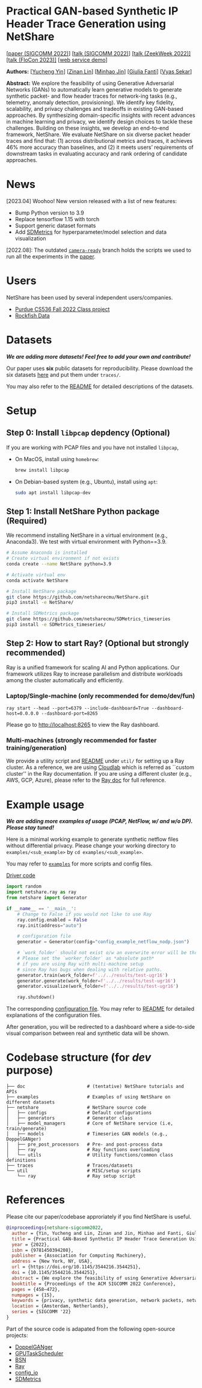# Practical GAN-based Synthetic IP Header Trace Generation using NetShare

[[paper (SIGCOMM 2022)](https://dl.acm.org/doi/abs/10.1145/3544216.3544251)]
[[talk (SIGCOMM 2022)](https://www.youtube.com/watch?v=mWnFIncjtWg)]
[[talk (ZeekWeek 2022)]](https://www.youtube.com/watch?v=MN_fa-FBOHg)
[[talk (FloCon 2023)]](https://resources.sei.cmu.edu/library/asset-view.cfm?assetid=890917)
[[web service demo](https://drive.google.com/file/d/1vPuneEb14A2w7fKyCJ41NAHzsvpLQP5H/view)]

**Authors:** 
[[Yucheng Yin](https://sniperyyc.com/)]
[[Zinan Lin](http://www.andrew.cmu.edu/user/zinanl/)]
[[Minhao Jin](https://www.linkedin.com/in/minhao-jin-1328b8164/)]
[[Giulia Fanti](https://www.andrew.cmu.edu/user/gfanti/)]
[[Vyas Sekar](https://users.ece.cmu.edu/~vsekar/)]

**Abstract:** We explore the feasibility of using Generative Adversarial Networks (GANs) to automatically learn generative models to generate synthetic packet- and flow header traces for network-ing tasks (e.g., telemetry, anomaly detection, provisioning). We identify key fidelity, scalability, and privacy challenges and tradeoffs in existing GAN-based approaches. By synthesizing domain-specific insights with recent advances in machine learning and privacy, we identify design choices to tackle these challenges. Building on these insights, we develop an end-to-end framework, NetShare. We evaluate NetShare on six diverse packet header traces and find that: (1) across distributional metrics and traces, it achieves 46% more accuracy than baselines, and (2) it meets users’ requirements of downstream tasks in evaluating accuracy and rank ordering of candidate approaches.

# News
[2023.04] Woohoo! New version released with a list of new features:
- Bump Python version to 3.9
- Replace tensorflow 1.15 with torch
- Support generic dataset formats
- Add [SDMetrics](https://github.com/netsharecmu/SDMetrics_timeseries/tree/master/sdmetrics) for hyperparameter/model selection and data visualization

[2022.08]: The outdated [`camera-ready`](https://github.com/netsharecmu/NetShare/tree/camera-ready) branch holds the scripts we used to run all the experiments in the [paper](https://dl.acm.org/doi/abs/10.1145/3544216.3544251).

# Users
NetShare has been used by several independent users/companies.

- [Purdue CS536 Fall 2022 Class project](https://github.com/annuszulfiqar2021/NetShare)
- [Rockfish Data](https://rockfish.ai/index.html)

# Datasets
***We are adding more datasets! Feel free to add your own and contribute!***

Our paper uses **six** public datasets for reproducibility. Please download the six datasets [here](https://drive.google.com/drive/folders/1FOl1VMr0tXhzKEOupxnJE9YQ2GwfX2FD?usp=sharing) and put them under `traces/`.

You may also refer to the [README](traces/README.md) for detailed descriptions of the datasets.


# Setup
## Step 0: Install `libpcap` depdency (Optional)
If you are working with PCAP files and you have not installed `libpcap`,
- On MacOS, install using `homebrew`:
  ```Bash
  brew install libpcap
  ```
- On Debian-based system (e.g., Ubuntu), install using `apt`:
  ```Bash
  sudo apt install libpcap-dev
  ```

## Step 1: Install NetShare Python package (Required)
We recommend installing NetShare in a virtual environment (e.g., Anaconda3). We test with virtual environment with Python==3.9.

```Bash
# Assume Anaconda is installed
# Create virtual environment if not exists
conda create --name NetShare python=3.9

# Activate virtual env
conda activate NetShare

# Install NetShare package
git clone https://github.com/netsharecmu/NetShare.git
pip3 install -e NetShare/

# Install SDMetrics package
git clone https://github.com/netsharecmu/SDMetrics_timeseries
pip3 install -e SDMetrics_timeseries/
```

## Step 2: How to start Ray? (Optional but **strongly** recommended)
Ray is a unified framework for scaling AI and Python applications. Our framework utilizes Ray to increase parallelism and distribute workloads among the cluster automatically and efficiently.

### Laptop/Single-machine (only recommended for demo/dev/fun)
```
ray start --head --port=6379 --include-dashboard=True --dashboard-host=0.0.0.0 --dashboard-port=8265
```

Please go to [http://localhost:8265](http://localhost:8265) to view the Ray dashboard.


### Multi-machines (**strongly** recommended for faster training/generation)
We provide a utility script and [README](util/README.md) under `util/` for setting up a Ray cluster. As a reference, we are using [Cloudlab](https://www.cloudlab.us/) which is referred as ``custom cluster'' in the Ray documentation. If you are using a different cluster (e.g., AWS, GCP, Azure), please refer to the [Ray doc](https://docs.ray.io/en/releases-2.0.0rc0/cluster/cloud.html#cluster-cloud) for full reference.



# Example usage
***We are adding more examples of usage (PCAP, NetFlow, w/ and w/o DP). Please stay tuned!***

Here is a minimal working example to generate synthetic netflow files without differential privacy. Please change your working directory to  `examples/<sub_example>` by `cd examples/<sub_example>`. 

You may refer to [`examples`](examples/) for more scripts and config files. 

[Driver code](examples/netflow/driver.py)
```Python
import random
import netshare.ray as ray
from netshare import Generator

if __name__ == '__main__':
    # Change to False if you would not like to use Ray
    ray.config.enabled = False
    ray.init(address="auto")

    # configuration file
    generator = Generator(config="config_example_netflow_nodp.json")

    # `work_folder` should not exist o/w an overwrite error will be thrown.
    # Please set the `worker_folder` as *absolute path*
    # if you are using Ray with multi-machine setup
    # since Ray has bugs when dealing with relative paths.
    generator.train(work_folder=f'../../results/test-ugr16')
    generator.generate(work_folder=f'../../results/test-ugr16')
    generator.visualize(work_folder=f'../../results/test-ugr16')

    ray.shutdown()
```

The corresponding [configuration file](examples/netflow/config_example_netflow_nodp.json).
You may refer to [README](netshare/configs/README.md) for detailed explanations of the configuration files.

After generation, you will be redirected to a dashboard where a side-to-side visual comparison between real and synthetic data will be shown.

# Codebase structure (for *dev* purpose)
```
├── doc                       # (tentative) NetShare tutorials and APIs
├── examples                  # Examples of using NetShare on different datasets
├── netshare                  # NetShare source code
│   ├── configs               # Default configurations  
│   ├── generators            # Generator class
│   ├── model_managers        # Core of NetShare service (i.e, train/generate)
│   ├── models                # Timeseries GAN models (e.g., DoppelGANger)
│   ├── pre_post_processors   # Pre- and post-process data
│   ├── ray                   # Ray functions overloading
│   └── utils                 # Utility functions/common class definitions
├── traces                    # Traces/datasets
└── util                      # MISC/setup scripts
    └── ray                   # Ray setup script
```


# References
Please cite our paper/codebase approriately if you find NetShare is useful.

```bibtex
@inproceedings{netshare-sigcomm2022,
  author = {Yin, Yucheng and Lin, Zinan and Jin, Minhao and Fanti, Giulia and Sekar, Vyas},
  title = {Practical GAN-Based Synthetic IP Header Trace Generation Using NetShare},
  year = {2022},
  isbn = {9781450394208},
  publisher = {Association for Computing Machinery},
  address = {New York, NY, USA},
  url = {https://doi.org/10.1145/3544216.3544251},
  doi = {10.1145/3544216.3544251},
  abstract = {We explore the feasibility of using Generative Adversarial Networks (GANs) to automatically learn generative models to generate synthetic packet- and flow header traces for networking tasks (e.g., telemetry, anomaly detection, provisioning). We identify key fidelity, scalability, and privacy challenges and tradeoffs in existing GAN-based approaches. By synthesizing domain-specific insights with recent advances in machine learning and privacy, we identify design choices to tackle these challenges. Building on these insights, we develop an end-to-end framework, NetShare. We evaluate NetShare on six diverse packet header traces and find that: (1) across all distributional metrics and traces, it achieves 46% more accuracy than baselines and (2) it meets users' requirements of downstream tasks in evaluating accuracy and rank ordering of candidate approaches.},
  booktitle = {Proceedings of the ACM SIGCOMM 2022 Conference},
  pages = {458–472},
  numpages = {15},
  keywords = {privacy, synthetic data generation, network packets, network flows, generative adversarial networks},
  location = {Amsterdam, Netherlands},
  series = {SIGCOMM '22}
}
```

Part of the source code is adapated from the following open-source projects:

- [DoppelGANger](https://github.com/fjxmlzn/DoppelGANger)
- [GPUTaskScheduler](https://github.com/fjxmlzn/GPUTaskScheduler)
- [BSN](https://github.com/fjxmlzn/BSN)
- [Ray](https://github.com/ray-project/ray)
- [config_io](https://github.com/fjxmlzn/config_io)
- [SDMetrics](https://github.com/sdv-dev/SDMetrics)
